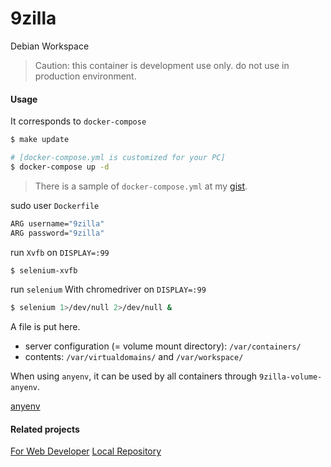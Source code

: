 # 9zilla
Debian Workspace

> Caution: this container is development use only. do not use in production environment.

#### Usage
It corresponds to `docker-compose`

``` sh
$ make update

# [docker-compose.yml is customized for your PC]
$ docker-compose up -d
```

> There is a sample of `docker-compose.yml` at my [gist](https://gist.github.com/nobiki/24ecf417fe4292edf01698b5f3642edd).

sudo user `Dockerfile`

``` sh
ARG username="9zilla"
ARG password="9zilla"
```

run `Xvfb` on `DISPLAY=:99`

``` sh
$ selenium-xvfb
```

run `selenium` With chromedriver on `DISPLAY=:99`

``` sh
$ selenium 1>/dev/null 2>/dev/null &
```

A file is put here.

* server configuration (= volume mount directory): `/var/containers/`
* contents: `/var/virtualdomains/` and `/var/workspace/`

When using `anyenv`, it can be used by all containers through `9zilla-volume-anyenv`.

[anyenv](https://github.com/riywo/anyenv)

#### Related projects

[For Web Developer](https://github.com/nobiki?utf8=%E2%9C%93&tab=repositories&q=9zilla-nginx&type=&language=)
[Local Repository](https://github.com/nobiki?utf8=%E2%9C%93&tab=repositories&q=9zilla-repos&type=&language=)
